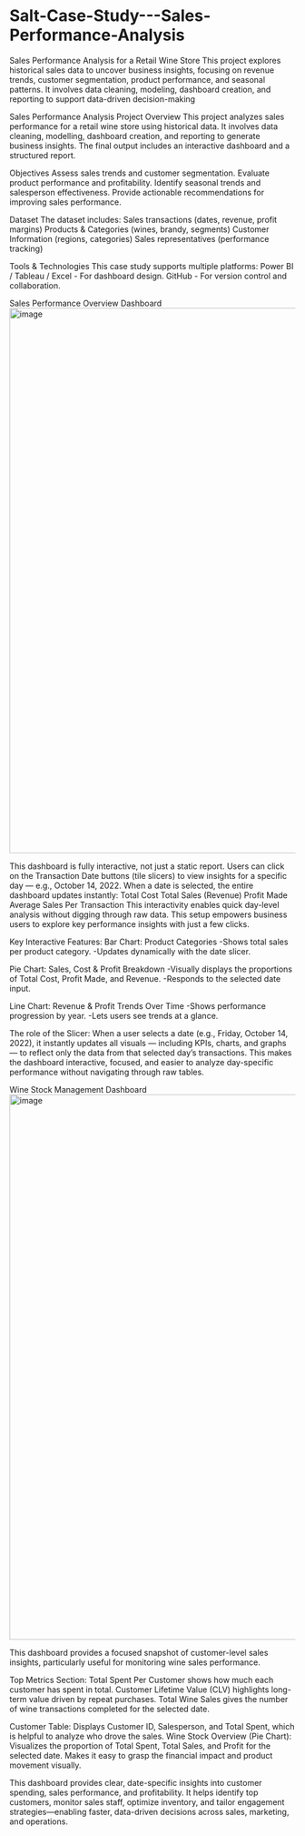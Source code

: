# Salt-Case-Study---Sales-Performance-Analysis
Sales Performance Analysis for a Retail Wine Store This project explores historical sales data to uncover business insights, focusing on revenue trends, customer segmentation, product performance, and seasonal patterns. It involves data cleaning, modeling, dashboard creation, and reporting to support data-driven decision-making

Sales Performance Analysis
Project Overview
This project analyzes sales performance for a retail wine store using historical data. It involves data cleaning, modelling, dashboard creation, and reporting to generate business insights. The final output includes an interactive dashboard and a structured report.

Objectives
Assess sales trends and customer segmentation.
Evaluate product performance and profitability.
Identify seasonal trends and salesperson effectiveness.
Provide actionable recommendations for improving sales performance.

Dataset
The dataset includes:
Sales transactions (dates, revenue, profit margins)
Products & Categories (wines, brandy, segments)
Customer Information (regions, categories)
Sales representatives (performance tracking)

Tools & Technologies
This case study supports multiple platforms:
Power BI / Tableau / Excel - For dashboard design.
GitHub - For version control and collaboration.

Sales Performance Overview Dashboard
<img width="959" alt="image" src="https://github.com/user-attachments/assets/39fb184a-b1aa-4831-a9a3-b61013a306ae" />

This dashboard is fully interactive, not just a static report.​
Users can click on the Transaction Date buttons (tile slicers) to view insights for a specific day — e.g., October 14, 2022.​
When a date is selected, the entire dashboard updates instantly:​
Total Cost​
Total Sales (Revenue)​
Profit Made​
Average Sales Per Transaction​
This interactivity enables quick day-level analysis without digging through raw data.​
This setup empowers business users to explore key performance insights with just a few clicks.

Key Interactive Features:
Bar Chart: Product Categories​
-Shows total sales per product category.​
-Updates dynamically with the date slicer.​

Pie Chart: Sales, Cost & Profit Breakdown​
-Visually displays the proportions of Total Cost, Profit Made, and Revenue.​
-Responds to the selected date input.​

Line Chart: Revenue & Profit Trends Over Time​
-Shows performance progression by year.​
-Lets users see trends at a glance.

The role of the Slicer:​
When a user selects a date (e.g., Friday, October 14, 2022), it instantly updates all visuals — including KPIs, charts, and graphs — to reflect only the data from that selected day’s transactions. This makes the dashboard interactive, focused, and easier to analyze day-specific performance without navigating through raw tables.

Wine Stock Management Dashboard
<img width="959" alt="image" src="https://github.com/user-attachments/assets/d82eecdd-f4ae-4e11-9bb9-2716a8e81bac" />

This dashboard provides a focused snapshot of customer-level sales insights, particularly useful for monitoring wine sales performance.​

Top Metrics Section:​
Total Spent Per Customer shows how much each customer has spent in total.​
Customer Lifetime Value (CLV) highlights long-term value driven by repeat purchases.​
Total Wine Sales gives the number of wine transactions completed for the selected date.

Customer Table:​
Displays Customer ID, Salesperson, and Total Spent, which is helpful to analyze who drove the sales.​
Wine Stock Overview (Pie Chart):​
Visualizes the proportion of Total Spent, Total Sales, and Profit for the selected date.​
Makes it easy to grasp the financial impact and product movement visually.

This dashboard provides clear, date-specific insights into customer spending, sales performance, and profitability. It helps identify top customers, monitor sales staff, optimize inventory, and tailor engagement strategies—enabling faster, data-driven decisions across sales, marketing, and operations.





